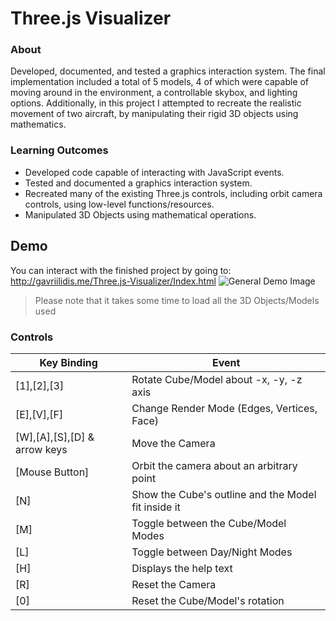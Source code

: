 # Three.js Visualizer
### About
Developed, documented, and tested a graphics interaction system.
The final implementation included a total of 5 models, 4 of which were capable of moving around in the environment, a controllable skybox, and lighting options. Additionally, in this project I attempted to recreate the realistic movement of two aircraft, by manipulating their rigid 3D objects using mathematics.
### Learning Outcomes
- Developed code capable of interacting with JavaScript events. 
- Tested and documented a graphics interaction system. 
- Recreated many of the existing Three.js controls, including orbit camera controls, using low-level functions/resources. 
- Manipulated 3D Objects using mathematical operations.
## Demo
You can interact with the finished project by going to: http://gavriilidis.me/Three.js-Visualizer/Index.html
![General Demo Image](https://github.com/sg2295/Three.js-Visualizer/blob/master/resources/demo_2.png)
> Please note that it takes some time to load all the 3D Objects/Models used
### Controls
Key Binding | Event
------------|------
[1],[2],[3] | Rotate Cube/Model about -x, -y, -z axis
[E],[V],[F] | Change Render Mode (Edges, Vertices, Face)
[W],[A],[S],[D] & arrow keys |  Move the Camera
[Mouse Button] | Orbit the camera about an arbitrary point
[N] | Show the Cube's outline and the Model fit inside it
[M] | Toggle between the Cube/Model Modes
[L] | Toggle between Day/Night Modes
[H] | Displays the help text
[R] | Reset the Camera
[0] | Reset the Cube/Model's rotation
